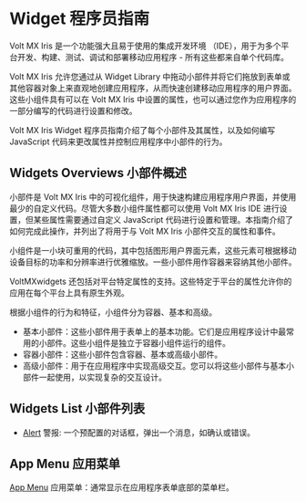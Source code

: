 # Widget 程序员指南
Volt MX Iris 是一个功能强大且易于使用的集成开发环境 （IDE），用于为多个平台开发、构建、测试、调试和部署移动应用程序 - 所有这些都来自单个代码库。

Volt MX Iris 允许您通过从 Widget Library 中拖动小部件并将它们拖放到表单或其他容器对象上来直观地创建应用程序，从而快速创建移动应用程序的用户界面。这些小组件具有可以在 Volt MX Iris 中设置的属性，也可以通过您作为应用程序的一部分编写的代码进行设置和修改。

Volt MX Iris Widget 程序员指南介绍了每个小部件及其属性，以及如何编写 JavaScript 代码来更改属性并控制应用程序中小部件的行为。

## Widgets Overviews 小部件概述
小部件是 Volt MX Iris 中的可视化组件，用于快速构建应用程序用户界面，并使用最少的自定义代码。尽管大多数小组件属性都可以使用 Volt MX Iris IDE 进行设置，但某些属性需要通过自定义 JavaScript 代码进行设置和管理。本指南介绍了如何完成此操作，并列出了将用于与 Volt MX Iris 小部件交互的属性和事件。

小组件是一小块可重用的代码，其中包括图形用户界面元素，这些元素可根据移动设备目标的功率和分辨率进行优雅缩放。一些小部件用作容器来容纳其他小部件。

VoltMXwidgets 还包括对平台特定属性的支持。这些特定于平台的属性允许你的应用在每个平台上具有原生外观。

根据小组件的行为和特征，小组件分为容器、基本和高级。
* 基本小部件：这些小部件用于表单上的基本功能。它们是应用程序设计中最常用的小部件。这些小组件是独立于容器小组件运行的组件。
* 容器小部件：这些小部件包含容器、基本或高级小部件。
* 高级小部件：用于在应用程序中实现高级交互。您可以将这些小部件与基本小部件一起使用，以实现复杂的交互设计。

## Widgets List 小部件列表
* [Alert](./Alert.md) 警报: 一个预配置的对话框，弹出一个消息，如确认或错误。

## App Menu 应用菜单
[App Menu](./AppMenu.md) 应用菜单：通常显示在应用程序表单底部的菜单栏。